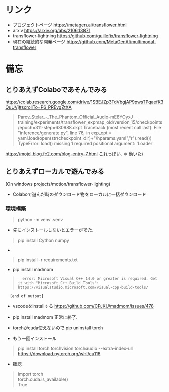 # リンク

- プロジェクトページ 
https://metagen.ai/transflower.html
- arxiv 
https://arxiv.org/abs/2106.13871
- transflower-lightning
https://github.com/guillefix/transflower-lightning
- 現在の継続的な開発ページ
https://github.com/MetaGenAI/multimodal-transflower


# 備忘

## とりあえずColaboであそんでみる

https://colab.research.google.com/drive/1SBEJZp3TdVbgjAP9pwsTPqaefK3QuUVj#scrollTo=P6_PREvgZtXA

> Parov_Stelar_-_The_Phantom_Official_Audio-mE8YOyxJ
training/experiments/transflower_expmap_old/version_15/checkpoints/epoch=311-step=630988.ckpt
Traceback (most recent call last):
  File "inference/generate.py", line 76, in <module>
    exp_opt = yaml.load(open(str(checkpoint_dir)+"/hparams.yaml","r").read())
TypeError: load() missing 1 required positional argument: 'Loader'

https://mojel.blog.fc2.com/blog-entry-7.html
これっぽい. => 動いた/

## とりあえずローカルで遊んでみる
(On windows projects/motion/transflower-lighting)

- Colaboで遊んだ時のダウンロード物をローカルに一括ダウンロード

### 環境構築
> python -m venv .venv  

- 先にインストールしないとエラーがでた.
> pip install Cython numpy
- 
> pip install -r requirements.txt

- pip install madmom
>       error: Microsoft Visual C++ 14.0 or greater is required. Get it with "Microsoft C++ Build Tools": https://visualstudio.microsoft.com/visual-cpp-build-tools/
      [end of output]

- vscodeをinstallする
https://github.com/CPJKU/madmom/issues/478

- pip install madmom
正常に終了. 

- torchがcuda使えないので
pip uninstall torch

- もう一回インストール
> pip install torch torchvision torchaudio --extra-index-url https://download.pytorch.org/whl/cu116

- 確認
> import torch  
> torch.cuda.is_available()  
True

